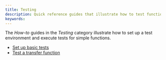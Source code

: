 ```yaml
---
title: Testing
description: Quick reference guides that illustrate how to test functions in the runtime.
keywords:
---
```


The _How-to_ guides in the _Testing_ category illustrate how to set up a test environment and execute tests for simple functions.

- [Set up basic tests](/reference/how-to-guides/testing/set-up-basic-tests/)
- [Test a transfer function](reference/how-to-guides/testing/test-a-transfer-function/)
